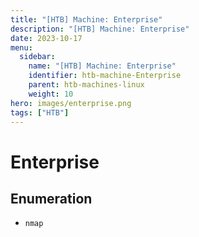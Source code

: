 ```yaml
---
title: "[HTB] Machine: Enterprise"
description: "[HTB] Machine: Enterprise"
date: 2023-10-17
menu:
  sidebar:
    name: "[HTB] Machine: Enterprise"
    identifier: htb-machine-Enterprise
    parent: htb-machines-linux
    weight: 10
hero: images/enterprise.png
tags: ["HTB"]
---
```


# Enterprise
## Enumeration
- `nmap`
```
```